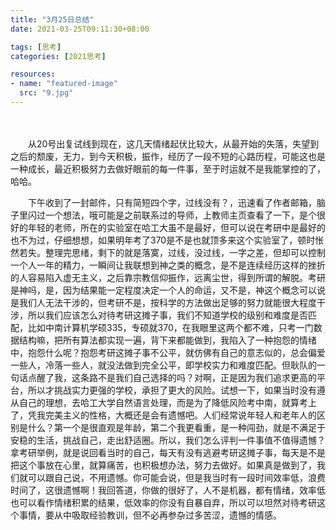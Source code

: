 ```yaml
---
title: "3月25日总结"
date: 2021-03-25T09:11:30+08:00

tags: [思考]
categories: [2021思考]

resources:
- name: "featured-image"
  src: "9.jpg"
---
```


<!--more-->	　　

　　从20号出复试线到现在，这几天情绪起伏比较大，从最开始的失落，失望到之后的颓废，无力，到今天积极，振作，经历了一段不短的心路历程，可能这也是一种成长，最近积极努力去做好眼前的每一件事，至于时运就不是我能掌控的了，哈哈。

　　下午收到了一封邮件，只有简短四个字，过线没有？，迅速看了作者邮箱，脑子里闪过一个想法，哦可能是之前联系过的导师，上教师主页查看了一下，是个很好的年轻的老师，所在的实验室在哈工大虽不是最好，但可以说在考研中是最好的也不为过，仔细想想，如果明年考了370是不是也就顶多来这个实验室了，顿时怅然若失。整理完思绪，剩下的就是落寞，过线，没过线，一字之差，但却可以控制一个人一年的精力，一瞬间让我联想到神之类的概念，是不是连续经历这样的挫折的人容易陷入虚无主义，之后靠宗教信仰振作，远离尘世，得到所谓的解脱。考研是神吗，是，因为结果能一定程度决定一个人的命运，又不是，神这个概念可以说是我们人无法干涉的，但考研不是，按科学的方法做出足够的努力就能很大程度干涉，所以我们应该怎么对待考研这摊子事，我们不知道学校的级别和难度是否匹配，比如中南计算机学硕335，专硕就370，在我眼里这两个都不难，只考一门数据结构嘛，把所有算法都实现一遍，背下来都能做到，我陷入了一种抱怨的情绪中，抱怨什么呢？抱怨考研这摊子事不公平，就仿佛有自己的意志似的，总会偏爱一些人，冷落一些人，就没法做到完全公平，即学校实力和难度匹配。但耿队的一句话点醒了我，这条路不是我们自己选择的吗？对啊，正是因为我们追求更高的平台，所以才挑战实力更强的学校，承担了更大的风险。试想一下，如果当时没有遵从自己的理想，去哈工大学自然语言处理，而是为了降低风险考中南，就算考上了，凭我完美主义的性格，大概还是会有遗憾吧。人们经常说年轻人和老年人的区别是什么？第一个是很直观是年龄，第二个我更看重，是一种闯劲，就是不满足于安稳的生活，挑战自己，走出舒适圈。所以，我们怎么评判一件事值不值得遗憾？拿考研举例，就是说回看当时的自己，每天有没有逃避考研这摊子事，每天是不是把这个事放在心里，就算痛苦，也积极想办法，努力去做好。如果真是做到了，我们就可以跟自己说，不用遗憾。你可能会说，但是我当时有一段时间效率低，浪费时间了，这很遗憾啊！我回答道，你做的很好了，人不是机器，都有情绪，效率低也可以看作情绪积累的结果，低效率的你没有自暴自弃，所以可以坦然对待考研这个事情，要从中吸取经验教训，但不必再参杂过多苦涩，遗憾的情感。